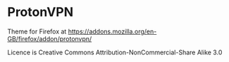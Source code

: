 # ProtonVPN

Theme for Firefox at https://addons.mozilla.org/en-GB/firefox/addon/protonvpn/

Licence is Creative Commons Attribution-NonCommercial-Share Alike 3.0
